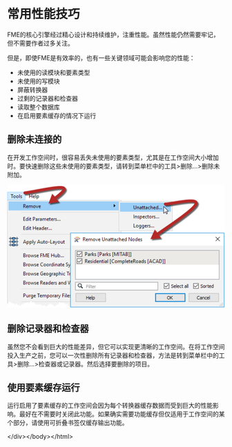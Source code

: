 # 常用性能技巧

FME的核心引擎经过精心设计和持续维护，注重性能。虽然性能仍然需要牢记，但不需要作者过多关注。

但是，即使FME是有效率的，也有一些关键领域可能会影响您的性能：

* 未使用的读模块和要素类型
* 未使用的写模块
* 屏蔽转换器
* 过剩的记录器和检查器
* 读取整个数据库
* 在启用要素缓存的情况下运行

## 删除未连接的

在开发工作空间时，很容易丢失未使用的要素类型，尤其是在工作空间大小增加时。要快速删除这些未使用的要素类型，请转到菜单栏中的工具&gt;删除...&gt;删除未附加。

[![](../../.gitbook/assets/img2.057.removeunattachednodes.png)](https://github.com/safesoftware/FMETraining/blob/Desktop-Advanced-2018/DesktopAdvanced2WorkspaceDesign/Images/Img2.057.RemoveUnattachedNodes.png)

## 删除记录器和检查器

虽然您不会看到巨大的性能差异，但它可以实现更清晰的工作空间。在将工作空间投入生产之前，您可以一次性删除所有记录器和检查器，方法是转到菜单栏中的工具&gt;删除...&gt;检查器或记录器。然后选择要删除的项目。

## 使用要素缓存运行

运行启用了要素缓存的工作空间会因为每个转换器缓存数据而受到巨大的性能影响。最好在不需要时关闭此功能。如果确实需要功能缓存但仅适用于工作空间的某个部分，请使用可折叠书签仅缓存输出功能。

&lt;/div&gt;&lt;/body&gt;&lt;/html&gt;

